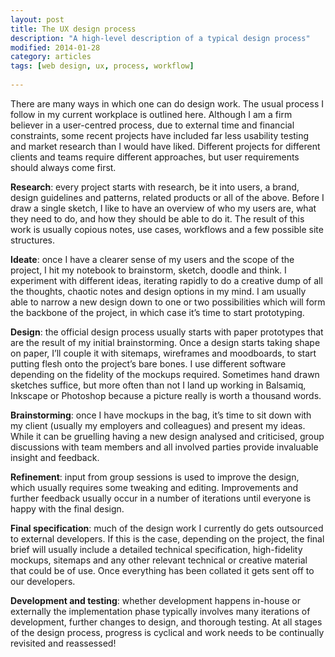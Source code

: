 ```yaml
---
layout: post
title: The UX design process
description: "A high-level description of a typical design process"
modified: 2014-01-28
category: articles
tags: [web design, ux, process, workflow]
 
---
```

There are many ways in which one can do design work. The usual process I follow in my current workplace is outlined here. Although I am a firm believer in a user-centred process, due to external time and financial constraints, some recent projects have included far less usability testing and market research than I would have liked. Different projects for different clients and teams require different approaches, but user requirements should always come first.

<b>Research</b>: every project starts with research, be it into users, a brand, design guidelines and patterns, related products or all of the above. Before I draw a single sketch, I like to have an overview of who my users are, what they need to do, and how they should be able to do it. The result of this work is usually copious notes, use cases, workflows and a few possible site structures. 

<b>Ideate</b>: once I have a clearer sense of my users and the scope of the project, I hit my notebook to brainstorm, sketch, doodle and think. I experiment with different ideas, iterating rapidly to do a creative dump of all the thoughts, chaotic notes and design options in my mind. I am usually able to narrow a new design down to one or two possibilities which will form the backbone of the project, in which case it’s time to start prototyping.

<b>Design</b>: the official design process usually starts with paper prototypes that are the result of my initial brainstorming. Once a design starts taking shape on paper, I’ll couple it with sitemaps, wireframes and moodboards, to start putting flesh onto the project’s bare bones. I use different software depending on the fidelity of the mockups required. Sometimes hand drawn sketches suffice, but more often than not I land up working in Balsamiq, Inkscape or Photoshop because a picture really is worth a thousand words.

<b>Brainstorming</b>: once I have mockups in the bag, it’s time to sit down with my client (usually my employers and colleagues) and present my ideas. While it can be gruelling having a new design analysed and criticised, group discussions with team members and all involved parties provide invaluable insight and feedback. 

<b>Refinement</b>: input from group sessions is used to improve the design, which usually requires some tweaking and editing. Improvements and further feedback usually occur in a number of iterations until everyone is happy with the final design.

<b>Final specification</b>: much of the design work I currently do gets outsourced to external developers. If this is the case, depending on the project, the final brief will usually include a detailed technical specification, high-fidelity mockups, sitemaps and any other relevant technical or creative material that could be of use. Once everything has been collated it gets sent off to our developers.

<b>Development and testing</b>: whether development happens in-house or externally the implementation phase typically involves many iterations of development, further changes to design, and thorough testing. At all stages of the design process, progress is cyclical and work needs to be continually revisited and reassessed!

<div class="col-md-6 image center">
<figure><a href="{{ site.url }}/images/post-it.jpg" data-lightbox="post-its" Title="Brainstorming use cases and functionality"><img src="{{ site.url }}/images/post-it.jpg" alt=""></a></figure>
</div>
